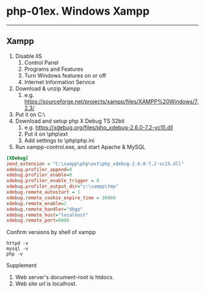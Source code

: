 # php-01ex. Windows Xampp
________________________________________
## Xampp

1. Disable IIS
    1. Control Panel
    2. Programs and Features
    3. Turn Windows features on or off
    4. Internet Information Service
2. Download & unzip Xampp
    1. e.g. https://sourceforge.net/projects/xampp/files/XAMPP%20Windows/7.2.3/
3. Put it on C:\
4. Download and setup php X Debug TS 32bit
    1. e.g. https://xdebug.org/files/php_xdebug-2.6.0-7.2-vc15.dll
    2. Put it on <xampproot>\php\ext
    3. Add settings to <xampproot>\php\php.ini
5. Run xampp-control.exe, and start Apache & MySQL

```ini
[XDebug]
zend_extension = "C:\xampp\php\ext\php_xdebug-2.6.0-7.2-vc15.dll"
xdebug.profiler_append=0
xdebug.profiler_enable=0
xdebug.profiler_enable_trigger = 0
xdebug.profiler_output_dir="c:\xampp\tmp"
xdebug.remote_autostart = 1
xdebug.remote_cookie_expire_time = 36000
xdebug.remote_enable=1
xdebug.remote_handler="dbgp"
xdebug.remote_host="localhost"
xdebug.remote_port=9000
```

Confirm versions by shell of xampp

```shell
httpd -v
mysql -v
php -v
```

Supplement

1. Web server's document-root is htdocs.
2. Web site url is localhost.
